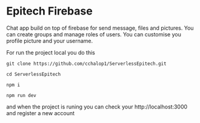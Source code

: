 # Epitech Firebase

Chat app build on top of firebase for send message, files and pictures.
You can create groups and manage roles of users.
You can customise you profile picture and your username.

For run the project local you do this

```
git clone https://github.com/cchalop1/ServerlessEpitech.git

cd ServerlessEpitech

npm i

npm run dev

```

and when the project is runing you can check your http://localhost:3000 and register a new account

